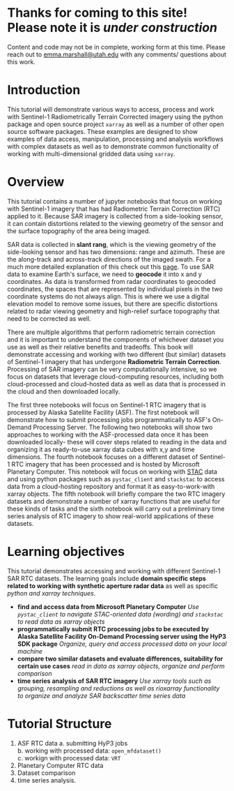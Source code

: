 # Thanks for coming to this site! Please note it is *under construction*
Content and code may not be in complete, working form at this time. Please reach out to emma.marshall@utah.edu with any comments/ questions about this work.

# Introduction 

This tutorial will demonstrate various ways to access, process and work with Sentinel-1 Radiometrically Terrain Corrected imagery using the python package and open source project `xarray` as well as a number of other open source software packages. These examples are designed to show examples of data access, manipulation, processing and analysis workflows with complex datasets as well as to demonstrate common functionality of working with multi-dimensional gridded data using `xarray`. 

# Overview

This tutorial contains a number of jupyter notebooks that focus on working with Sentinel-1 imagery that has had Radiometric Terrain Correction (RTC) applied to it. Because SAR imagery is collected from a side-looking sensor, it can contain distortions related to the viewing geometry of the sensor and the surface topography of the area being imaged. 


SAR data is collected in **slant rang**, which is the viewing geometry of the side-looking sensor and has two dimensions: range and azimuth. These are the along-track and across-track directions of the imaged swath. For a much more detailed explanation of this check out this [page](). To use SAR data to examine Earth's surface, we need to **geocode** it into x and y coordinates. As data is transformed from radar coordinates to geocoded coordinates, the spaces that are represented by individual pixels in the two coordinate systems do not always align. This is where we use a digital elevation model to remove some issues, but there are specific distortions related to radar viewing geometry and high-relief surface topography that need to be corrected as well. 

There are multiple algorithms that perform radiometric terrain correction and it is important to understand the components of whichever dataset you use as well as their relative benefits and tradeoffs. This book will demonstrate accessing and working with two different (but similar) datasets of Sentinel-1 imagery that has undergone **Radiometric Terrain Correction**. Processing of SAR imagery can be very computationally intensive, so we focus on datasets that leverage cloud-computing resources, including both cloud-processed and cloud-hosted data as well as data that is processed in the cloud and then downloaded locally. 

The first three notebooks will focus on Sentinel-1 RTC imagery that is processed by Alaska Satellite Facility (ASF). The first notebook will demonstrate how to submit processing jobs programmatically to ASF's On-Demand Processing Server. The following two notebooks will show two approaches to working with the ASF-processed data once it has been downloaded locally- these will cover steps related to reading in the data and organizing it as ready-to-use xarray data cubes with x,y and time dimensions. The fourth notebook focuses on a different dataset of Sentinel-1 RTC imagery that has been processed and is hosted by Microsoft Planetary Computer. This notebook will focus on working with [STAC]() data and using python packages such as `pystac_client` and `stackstac` to access data from a cloud-hosting repository and format it as easy-to-work-with xarray objects. The fifth notebook will briefly compare the two RTC imagery datasets and demonstrate a number of xarray functions that are useful for these kinds of tasks and the sixth notebook will carry out a preliminary time series analysis of RTC imagery to show real-world applications of these datasets. 

# Learning objectives

This tutorial demonstrates accessing and working with different Sentinel-1 SAR RTC datasets. The learning goals include **domain specific steps related to working with synthetic aperture radar data** as well as specific *python and xarray techniques*. 

- **find and access data from Microsoft Planetary Computer** *Use `pystac_client` to navigate STAC-oriented data (wording) and `stackstac` to read data as xarray objects*
- **programmatically submit RTC processing jobs to be executed by Alaska Satellite Facility On-Demand Processing server using the HyP3 SDK package** *Organize, query and access processed data on your local machine*
- **compare two similar datasets and evaluate differences, suitability for certain use cases** *read in data as xarray objects, organize and perform comparison*
- **time series analysis of SAR RTC imagery** *Use xarray tools such as grouping, resampling and reductions as well as rioxarray functionality to organize and analyze SAR backscatter time series data*

# Tutorial Structure

1. ASF RTC data
    a. submitting HyP3 jobs <br>
    b. working with processed data: `open_mfdataset()` <br>
    c. workign with processed data: `VRT` <br>
2. Planetary Computer RTC data
3. Dataset comparison
4. time series analysis. 

